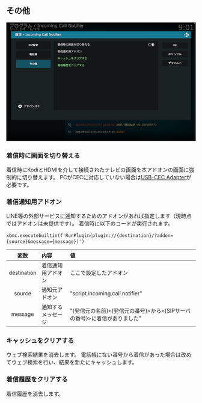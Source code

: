 ## その他

![アドオン設定（その他）](images/3_アドオン設定/3_その他.png)

### 着信時に画面を切り替える

着信時にKodiとHDMIを介して接続されたテレビの画面を本アドオンの画面に強制的に切り替えます。
PCがCECに対応していない場合は[USB-CEC Adapter](https://kodiful.com/#usbcec)が必要です。

### 着信通知用アドオン

LINE等の外部サービスに通知するためのアドオンがあれば指定します（現時点ではアドオンは未提供です）。
着信時に以下のコードが実行されます。

```
xbmc.executebuiltin(f'RunPlugin(plugin://{destination}/?addon={source}&message={message})')
```

|変数|内容|値|
|:------:|:------|:------|
|destination|着信通知用アドオン|ここで設定したアドオン|
|source|通知元アドオン|"script.incoming.call.notifier"|
|message|通知するメッセージ|"{発信元の名前}<{発信元の番号}>から<{SIPサーバの番号}>に着信がありました"|

### キャッシュをクリアする

ウェブ検索結果を消去します。
電話帳にない番号から着信があった場合は改めてウェブ検索を行い、結果を新たにキャッシュします。

### 着信履歴をクリアする

着信履歴を消去します。
